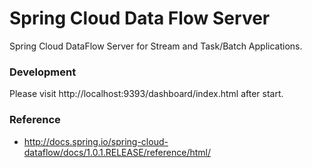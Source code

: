 Spring Cloud Data Flow Server
=============================
Spring Cloud DataFlow Server for Stream and Task/Batch Applications.

### Development
Please visit  http://localhost:9393/dashboard/index.html after start.

### Reference

* http://docs.spring.io/spring-cloud-dataflow/docs/1.0.1.RELEASE/reference/html/